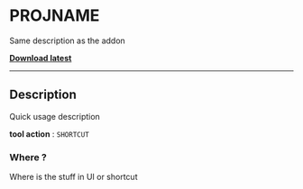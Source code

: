 # PROJNAME

Same description as the addon

<!-- /!\ Alpha, work in progress -->

**[Download latest](https://github.com/Pullusb/REPO_NAME/archive/master.zip)**

<!-- ### [Demo Youtube]() -->

---  

## Description

Quick usage description

**tool action** : `SHORTCUT`


### Where ?

Where is the stuff in UI or shortcut

